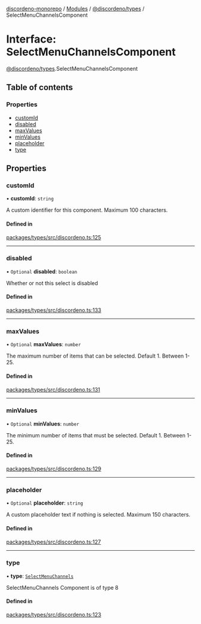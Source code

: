 [discordeno-monorepo](../README.md) / [Modules](../modules.md) / [@discordeno/types](../modules/discordeno_types.md) / SelectMenuChannelsComponent

# Interface: SelectMenuChannelsComponent

[@discordeno/types](../modules/discordeno_types.md).SelectMenuChannelsComponent

## Table of contents

### Properties

- [customId](discordeno_types.SelectMenuChannelsComponent.md#customid)
- [disabled](discordeno_types.SelectMenuChannelsComponent.md#disabled)
- [maxValues](discordeno_types.SelectMenuChannelsComponent.md#maxvalues)
- [minValues](discordeno_types.SelectMenuChannelsComponent.md#minvalues)
- [placeholder](discordeno_types.SelectMenuChannelsComponent.md#placeholder)
- [type](discordeno_types.SelectMenuChannelsComponent.md#type)

## Properties

### customId

• **customId**: `string`

A custom identifier for this component. Maximum 100 characters.

#### Defined in

[packages/types/src/discordeno.ts:125](https://github.com/deepsarda/discordeno/blob/c6dc30bb/packages/types/src/discordeno.ts#L125)

---

### disabled

• `Optional` **disabled**: `boolean`

Whether or not this select is disabled

#### Defined in

[packages/types/src/discordeno.ts:133](https://github.com/deepsarda/discordeno/blob/c6dc30bb/packages/types/src/discordeno.ts#L133)

---

### maxValues

• `Optional` **maxValues**: `number`

The maximum number of items that can be selected. Default 1. Between 1-25.

#### Defined in

[packages/types/src/discordeno.ts:131](https://github.com/deepsarda/discordeno/blob/c6dc30bb/packages/types/src/discordeno.ts#L131)

---

### minValues

• `Optional` **minValues**: `number`

The minimum number of items that must be selected. Default 1. Between 1-25.

#### Defined in

[packages/types/src/discordeno.ts:129](https://github.com/deepsarda/discordeno/blob/c6dc30bb/packages/types/src/discordeno.ts#L129)

---

### placeholder

• `Optional` **placeholder**: `string`

A custom placeholder text if nothing is selected. Maximum 150 characters.

#### Defined in

[packages/types/src/discordeno.ts:127](https://github.com/deepsarda/discordeno/blob/c6dc30bb/packages/types/src/discordeno.ts#L127)

---

### type

• **type**: [`SelectMenuChannels`](../enums/discordeno_types.MessageComponentTypes.md#selectmenuchannels)

SelectMenuChannels Component is of type 8

#### Defined in

[packages/types/src/discordeno.ts:123](https://github.com/deepsarda/discordeno/blob/c6dc30bb/packages/types/src/discordeno.ts#L123)
